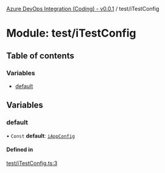[Azure DevOps Integration (Coding) - v0.0.1](../README.md) / test/iTestConfig

# Module: test/iTestConfig

## Table of contents

### Variables

- [default](test_iTestConfig.md#default)

## Variables

### default

• `Const` **default**: [`iAppConfig`](../interfaces/config_iAppConfig.iAppConfig.md)

#### Defined in

[test/iTestConfig.ts:3](https://github.com/jeysgar1/azure-devops-api-kms/blob/9e6388c/src/test/iTestConfig.ts#L3)
